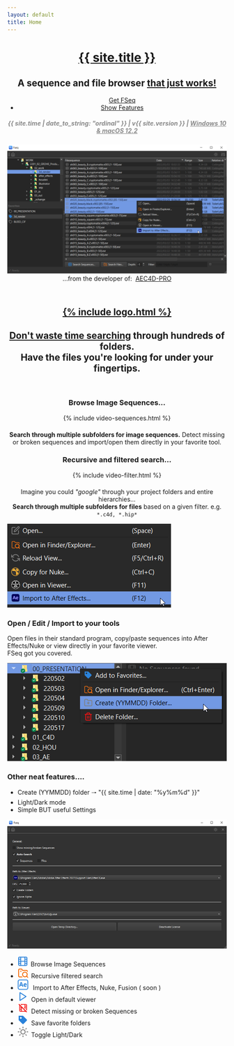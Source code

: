 ```yaml
---
layout: default
title: Home
---
```

<!-- Header -->
  <header id="header">
    <div class="content">
      <h1><a href="#">{{ site.title }}</a></h1>
      <h2>A sequence and file browser&nbsp;<u>that just works!</u></h2>
      <ul class="actions">
        <a href="https://lasselauch.lemonsqueezy.com/checkout/buy/97df2b03-e6e2-4af8-ac66-f3286a75501c?media=0&logo=0&embed=1" class="button special icon fa-download lemonsqueezy-button">Get FSeq</a><script src="https://app.lemonsqueezy.com/js/checkout.js" defer></script>
        <li><a href="#features" class="button scrolly">Show Features</a></li>
      </ul>
    <h5 style="opacity: 50%;">{{ site.time | date_to_string: "ordinal" }} | v{{ site.version }} | <u>Windows 10 & macOS 12.2</u></h5>
    </div>
    <div class="image phone big-shadow"><img src="assets/images/fseq.png" alt="FSeq. A sequence and file browser for Windows and macOS" />
    <div class="inner">...from the developer of:&nbsp;&nbsp;<a target="_blank" rel="noopener noreferrer" href="https://aescripts.com/aec4d/">AEC4D-PRO</a></div></div>
  </header>

<!-- One -->
<section id="one" class="wrapper style2 special">
	<header class="major">
	    <h1><a href="#features" class="scrolly small-shadow">{% include logo.html %}</a></h1>
		<h2><u class="text-orange">Don't waste time searching</u> through hundreds of folders.<br />
		Have the files you're looking for under your fingertips.</h2>
	</header>
</section>

<!-- Two -->
<section id="features" class="wrapper">
	<div class="inner alt">
		<div class="content" style="text-align: center;">
			<h3 class="text-blue-gradient" >Browse Image Sequences...</h3>
			<div class="image small-shadow">{% include video-sequences.html %}</div>
			<p style="margin-top: 1.5em;"><b>Search through multiple subfolders for image sequences.</b> Detect missing or broken sequences and import/open them directly in your favorite tool.</p>
			<h3 class="text-orange-bold">Recursive and filtered search...</h3>
			<div class="image small-shadow">{% include video-filter.html %}</div>
			<p style="margin-top: 1.5em;">Imagine you could <i>"google"</i> through your project folders and entire hierarchies...<br /> <b>Search through multiple subfolders for files</b> based on a given filter. e.g. <code>*.c4d, *.hip*</code></p>
		</div>
		<section class="spotlight">
			<div class="image"><img src="assets/images/fseq-export.png" alt="" /></div>
			<div class="content">
				<h3 class="text-bold"><span class="text-blue-gradient">Open / Edit / Import</span> to your tools</h3>
				<p>Open files in their standard program, <span class="text-bold">copy/paste sequences</span> into After Effects/Nuke or view directly in your favorite viewer.<br />
				<span class="text-orange-bold">FSeq got you covered.</span></p>
			</div>
		</section>
		<section class="spotlight">
			<div class="image"><img src="assets/images/fseq-dated-folder.png" alt="" /></div>
			<div class="content">
				<h3 class="text-bold">Other neat features....</h3>
				<ul>
				<li>Create (YYMMDD) folder 🠒 <span class="text-blue-gradient">"{{ site.time | date: "%y%m%d" }}"</span></li>
				<li>Light/Dark mode</li>
				<li>Simple <span class="text-orange-bold">BUT</span> useful Settings</li>
				</ul>
			</div>
		</section>
		<div class="image small-shadow"><img src="assets/images/fseq-settings.gif" alt="" /></div>
		<section class="special">
			<ul class="icons labeled">
				<li><img style="padding-right:.5em;" src="assets/icons/sequence_active.svg" height="24px"><span class="label">Browse Image Sequences</span></li>
				<li><img style="padding-right:.5em;" src="assets/icons/search_active.svg" height="24px"><span class="label">Recursive filtered search</span></li>
				<li>
				<img style="padding-right:.5em;" src="assets/icons/ae.svg" height="24px">
				<span class="label">Import to After Effects, Nuke, <span class="_50percent">Fusion ( soon )</span></span>
				</li>
				<li><img style="padding-right:.5em;" src="assets/icons/play.svg" height="24px"><span class="label">Open in default viewer</span></li>
				<li><img style="padding-right:.5em;" src="assets/icons/film_broken.svg" height="24px"><span class="label">Detect missing or broken Sequences</span></li>
				<li><img style="padding-right:.5em;" src="assets/icons/fav_active.svg" height="24px"><span class="label">Save favorite folders</span></li>
				<li><img style="padding-right:.5em;" src="assets/icons/light.svg" height="24px"><span class="label">Toggle Light/Dark</span></li>
			</ul>
		</section>
	</div>
</section>